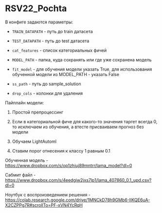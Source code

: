 # RSV22_Pochta

В конфиге задаются параметры:

* `TRAIN_DATAPATH` - путь до train датасета

* `TEST_DATAPATH` - путь до test датасета

* `cat_features` - список категориальных фичей

* `MODEL_PATH` - папка, куда сохранять или где уже сохранена модель

* `fit_model` - для обучения модели указать True, для использования обученной модели из MODEL_PATH - указать False

* `ss_path` - путь до sample_solution

* `drop_cols` - колонки для удаления

Пайплайн модели:

1) Простой препроцессинг

2) Если в категориальной фиче для какого-то значения таргет всегда 0, то исключаем из обучения, а втесте присваиваем прогноз без модели

3) Обучаем LightAutoml

4) Ставим порог отнесения к классу 1 равным 0.1

Обученная модель - https://www.dropbox.com/s/op1zhiuj89mntrr/lama_model?dl=0

Сабмит файл - https://www.dropbox.com/s/4eedgiw2jxs7lp1/lama_407860_0.1_upd.csv?dl=0

Ноутбук с воспроизведением решения - https://colab.research.google.com/drive/1MNCkD78h9GMb6-IIKQE6uA-X2CZPPg7R#scrollTo=PF-xVN4YcRqH
